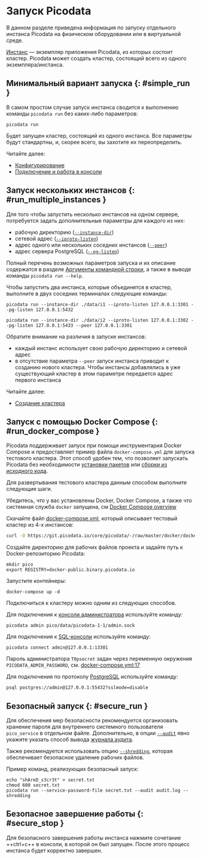 # Запуск Picodata

В данном разделе приведена информация по запуску отдельного инстанса
Picodata на физическом оборудовании или в виртуальной среде.

[Инстанс](../overview/glossary.md#instance) — экземпляр приложения
Picodata, из которых состоит кластер. Picodata может создать кластер,
состоящий всего из одного экземпляра/инстанса.

## Минимальный вариант запуска {: #simple_run }

В самом простом случае запуск инстанса сводится к выполнению команды
 `picodata run` без каких-либо параметров:

```shell
picodata run
```

Будет запущен кластер, состоящий из одного инстанса. Все параметры будут
стандартны, и, скорее всего, вы захотите их переопределить.

Читайте далее:

- [Конфигурирование](../admin/configure.md)
- [Подключение и работа в консоли](../tutorial/connecting.md)

## Запуск нескольких инстансов {: #run_multiple_instances }

Для того чтобы запустить несколько инстансов на одном сервере,
потребуется задать дополнительные параметры для каждого из них:

- рабочую директорию ([`--instance-dir`])
- сетевой адрес ([`--iproto-listen`])
- адрес одного или нескольких соседних инстансов ([`--peer`])
- адрес сервера PostgreSQL ([`--pg-listen`])

Полный перечень возможных параметров запуска и их
описание содержатся в разделе [Аргументы командной строки], а также в
выводе команды `picodata run --help`.

[Аргументы командной строки]: ../reference/cli.md

Чтобы запустить два инстанса, которые объединятся в кластер,
выполните в двух соседних терминалах следующие команды:

```shell
picodata run --instance-dir ./data/i1 --iproto-listen 127.0.0.1:3301 --pg-listen 127.0.0.1:5432
```

```shell
picodata run --instance-dir ./data/i2 --iproto-listen 127.0.0.1:3302 --pg-listen 127.0.0.1:5433 --peer 127.0.0.1:3301
```

Обратите внимание на различия в запуске инстансов:

- каждый инстанс использует свою рабочую директорию и сетевой адрес
- в отсутствие параметра `--peer` запуск инстанса приводит к созданию
  нового кластера. Чтобы инстансы добавлялись в уже существующий кластер
  в этом параметре передается адрес первого инстанса

[`--instance-dir`]: ../reference/cli.md#run_instance_dir
[`--iproto-listen`]: ../reference/cli.md#run_iproto_listen
[`--peer`]: ../reference/cli.md#run_peer
[`--pg-listen`]: ../reference/cli.md#run_pg_listen

Читайте далее:

- [Создание кластера](../tutorial/deploy.md)

## Запуск с помощью Docker Compose {: #run_docker_compose }

Picodata поддерживает запуск при помощи инструментария Docker Compose и
предоставляет пример файла `docker-compose.yml` для запуска тестового
кластера. Этот способ удобен тем, что позволяет запускать Picodata без
необходимости [установки пакетов][available_packages] или [сборки из
исходного кода][installing_from_sources].

[available_packages]: install.md#available_packages
[installing_from_sources]: install.md#installing_from_sources

Для развертывания тестового кластера данным способом выполните следующие шаги.

Убедитесь, что у вас установлены Docker, Docker Compose, а также что
системная служба `docker` запущена, см [Docker Compose
overview](https://docs.docker.com/compose/)

Скачайте файл [docker-compose.yml], который описывает тестовый кластер
из 4-х инстансов:

[docker-compose.yml]: https://git.picodata.io/core/picodata/-/blob/master/docker/docker-compose.yml

```bash
curl -O https://git.picodata.io/core/picodata/-/raw/master/docker/docker-compose.yml
```

Создайте директорию для рабочих файлов проекта и
задайте путь к Docker-репозиторию Picodata:

```shell
mkdir pico
export REGISTRY=docker-public.binary.picodata.io
```

Запустите контейнеры:

```shell
docker-compose up -d
```

Подключиться к кластеру можно одним из следующих способов.

Для подключения к [консоли администратора](../tutorial/connecting.md#admin_console)
используйте команду:

```shell
picodata admin pico/data/picodata-1-1/admin.sock
```

Для подключения к [SQL-консоли](../tutorial/connecting.md#sql_console)
используйте команду:

```shell
picodata connect admin@127.0.0.1:13301
```

Пароль администратора `T0psecret` задан через
переменную окружения `PICODATA_ADMIN_PASSWORD`, см. [docker-compose.yml:17]

[docker-compose.yml:17]: https://git.picodata.io/core/picodata/-/blob/master/docker/docker-compose.yml#L17

Для подключения по протоколу [PostgreSQL](../tutorial/connecting.md#pgproto)
используйте команду:

```shell
psql postgres://admin@127.0.0.1:55432?sslmode=disable
```

## Безопасный запуск {: #secure_run }

Для обеспечения мер безопасности рекомендуется организовать хранение
пароля для внутреннего системного пользователя `pico_service` в
отдельном файле.
Дополнительно, в опции [`--audit`] явно укажите указать способ вывода
[журнала аудита](../admin/audit_log.md).

Также рекомендуется использовать опцию [`--shredding`], которая
обеспечивает безопасное удаление рабочих файлов.

Пример команд, реализующих безопасный запуск:

```shell
echo "shAreD_s3cr3t" > secret.txt
chmod 600 secret.txt
picodata run --service-password-file secret.txt --audit audit.log --shredding
```

[`--audit`]: ../reference/cli.md#run_audit
[`--shredding`]: ../reference/cli.md#run_shredding

## Безопасное завершение работы {: #secure_stop }

Для безопасного завершения работы инстанса нажмите сочетание
++ctrl+c++ в консоли, в которой он был запущен. После этого процесс
инстанса будет корректно завершен.
